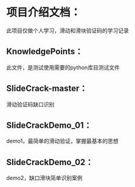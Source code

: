 # 项目介绍文档：

此项目仅做个人学习，滑动和滑块验证码的学习记录



## KnowledgePoints：

此文件，是测试使用需要的python库目测试文件

## SlideCrack-master：

滑动验证码缺口识别

## SlideCrackDemo_01：

demo1，最简单的滑动验证，掌握最基本的思想

## SlideCrackDemo_02：

demo2，缺口滑块简单识别案例